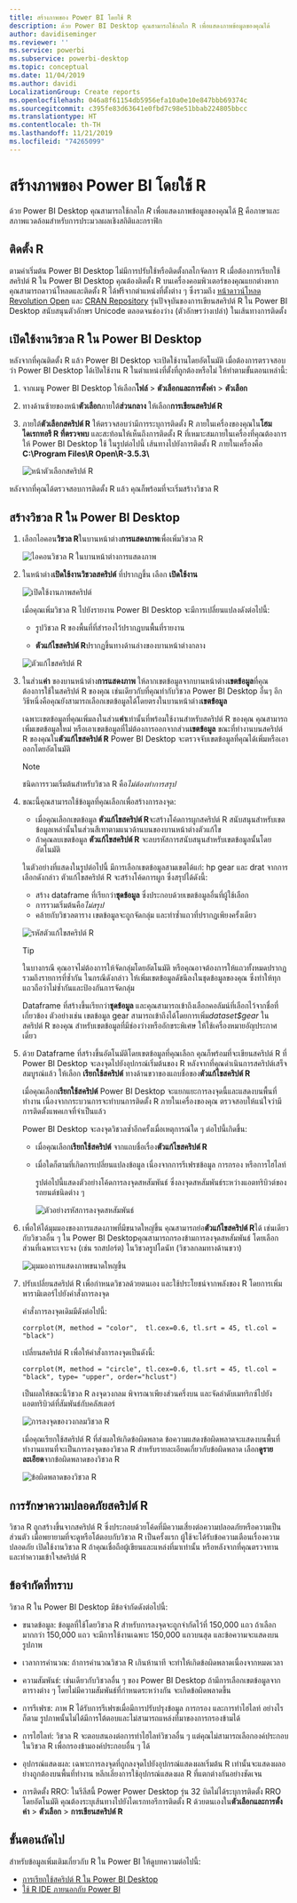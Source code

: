 ```yaml
---
title: สร้างภาพของ Power BI โดยใช้ R
description: ด้วย Power BI Desktop คุณสามารถใช้กลไก R เพื่อแสดงภาพข้อมูลของคุณได้
author: davidiseminger
ms.reviewer: ''
ms.service: powerbi
ms.subservice: powerbi-desktop
ms.topic: conceptual
ms.date: 11/04/2019
ms.author: davidi
LocalizationGroup: Create reports
ms.openlocfilehash: 046a8f61154db5956efa10a0e10e847bbb69374c
ms.sourcegitcommit: c395fe83d63641e0fbd7c98e51bbab224805bbcc
ms.translationtype: HT
ms.contentlocale: th-TH
ms.lasthandoff: 11/21/2019
ms.locfileid: "74265099"
---
```

# <a name="create-power-bi-visuals-using-r"></a>สร้างภาพของ Power BI โดยใช้ R
ด้วย Power BI Desktop คุณสามารถใช้กลไก *R* เพื่อแสดงภาพข้อมูลของคุณได้ [R](https://mran.revolutionanalytics.com/documents/what-is-r) คือภาษาและสภาพแวดล้อมสำหรับการประมวลผลเชิงสถิติและกราฟิก

## <a name="install-r"></a>ติดตั้ง R
ตามค่าเริ่มต้น Power BI Desktop ไม่มีการปรับใช้หรือติดตั้งกลไกจัดการ R เมื่อต้องการเรียกใช้สคริปต์ R ใน Power BI Desktop คุณต้องติดตั้ง R บนเครื่องคอมพิวเตอร์ของคุณแยกต่างหาก คุณสามารถดาวน์โหลดและติดตั้ง R ได้ฟรีจากตำแหน่งที่ตั้งต่าง ๆ ซึ่งรวมถึง [หน้าดาวน์โหลด Revolution Open](https://mran.revolutionanalytics.com/download/) และ [CRAN Repository](https://cran.r-project.org/bin/windows/base/) รุ่นปัจจุบันของการเขียนสคริปต์ R ใน Power BI Desktop สนับสนุนตัวอักษร Unicode ตลอดจนช่องว่าง (ตัวอักษรว่างเปล่า) ในเส้นทางการติดตั้ง

## <a name="enable-r-visuals-in-power-bi-desktop"></a>เปิดใช้งานวิชวล R ใน Power BI Desktop
หลังจากที่คุณติดตั้ง R แล้ว Power BI Desktop จะเปิดใช้งานโดยอัตโนมัติ เมื่อต้องการตรวจสอบว่า Power BI Desktop ได้เปิดใช้งาน R ในตำแหน่งที่ตั้งที่ถูกต้องหรือไม่ ให้ทำตามขั้นตอนเหล่านี้: 

1. จากเมนู Power BI Desktop ให้เลือก**ไฟล์** > **ตัวเลือกและการตั้งค่า** > **ตัวเลือก** 

2. ทางด้านซ้ายของหน้า**ตัวเลือก**ภายใต้**ส่วนกลาง** ให้เลือก**การเขียนสคริปต์ R** 

3. ภายใต้**ตัวเลือกสคริปต์ R** ให้ตรวจสอบว่ามีการระบุการติดตั้ง R ภายในเครื่องของคุณใน**โฮมไดเรกทอรี R ที่ตรวจพบ** และสะท้อนให้เห็นถึงการติดตั้ง R ที่เหมาะสมภายในเครื่องที่คุณต้องการให้ Power BI Desktop ใช้ ในรูปต่อไปนี้ เส้นทางไปยังการติดตั้ง R ภายในเครื่องคือ **C:\Program Files\R Open\R-3.5.3\\**
   
   ![หน้าตัวเลือกสคริปต์ R](media/desktop-r-visuals/r-visuals-2.png)

หลังจากที่คุณได้ตรวจสอบการติดตั้ง R แล้ว คุณก็พร้อมที่จะเริ่มสร้างวิชวล R

## <a name="create-r-visuals-in-power-bi-desktop"></a>สร้างวิชวล R ใน Power BI Desktop
1. เลือกไอคอน**วิชวล R**ในบานหน้าต่าง**การแสดงภาพ**เพื่อเพิ่มวิชวล R
   
   ![ไอคอนวิชวล R ในบานหน้าต่างการแสดงภาพ](media/desktop-r-visuals/r-visuals-3.png)

2. ในหน้าต่าง**เปิดใช้งานวิชวลสคริปต์** ที่ปรากฏขึ้น เลือก **เปิดใช้งาน**

   ![เปิดใช้งานภาพสคริปต์](media/desktop-r-visuals/r-visuals-10.png)

   เมื่อคุณเพิ่มวิชวล R ไปยังรายงาน Power BI Desktop จะมีการเปลี่ยนแปลงดังต่อไปนี้:
   
   - รูปวิชวล R ของพื้นที่ที่สำรองไว้ปรากฏบนพื้นที่รายงาน
   
   - **ตัวแก้ไขสคริปต์ R**ปรากฏขึ้นทางด้านล่างของบานหน้าต่างกลาง
   
   ![ตัวแก้ไขสคริปต์ R](media/desktop-r-visuals/r-visuals-4.png)

3. ในส่วน**ค่า** ของบานหน้าต่าง**การแสดงภาพ** ให้ลากเขตข้อมูลจากบานหน้าต่าง**เขตข้อมูล**ที่คุณต้องการใช้ในสคริปต์ R ของคุณ เช่นเดียวกับที่คุณทำกับวิชวล Power BI Desktop อื่นๆ อีกวิธีหนึ่งคือคุณยังสามารถเลือกเขตข้อมูลได้โดยตรงในบานหน้าต่าง**เขตข้อมูล**
    
    เฉพาะเขตข้อมูลที่คุณเพิ่มลงในส่วน**ค่า**เท่านั้นที่พร้อมใช้งานสำหรับสคริปต์ R ของคุณ คุณสามารถเพิ่มเขตข้อมูลใหม่ หรือเอาเขตข้อมูลที่ไม่ต้องการออกจากส่วน**เขตข้อมูล** ขณะที่ทำงานบนสคริปต์ R ของคุณใน**ตัวแก้ไขสคริปต์ R** Power BI Desktop จะตรวจจับเขตข้อมูลที่คุณได้เพิ่มหรือเอาออกโดยอัตโนมัติ
   
   > [!NOTE]
   > ชนิดการรวมเริ่มต้นสำหรับวิชวล R คือ*ไม่ต้องทำการสรุป*
   > 
   > 
   
4. ขณะนี้คุณสามารถใช้ข้อมูลที่คุณเลือกเพื่อสร้างการลงจุด: 

    - เมื่อคุณเลือกเขตข้อมูล **ตัวแก้ไขสคริปต์ R**จะสร้างโค้ดการผูกสคริปต์ R สนับสนุนสำหรับเขตข้อมูลเหล่านั้นในส่วนสีเทาตามแนวด้านบนของบานหน้าต่างตัวแก้ไข
    - ถ้าคุณลบเขตข้อมูล **ตัวแก้ไขสคริปต์ R** จะลบรหัสการสนับสนุนสำหรับเขตข้อมูลนั้นโดยอัตโนมัติ
   
   ในตัวอย่างที่แสดงในรูปต่อไปนี้ มีการเลือกเขตข้อมูลสามเขตได้แก่: hp gear และ drat จากการเลือกดังกล่าว ตัวแก้ไขสคริปต์ R จะสร้างโค้ดการผูก ซึ่งสรุปได้ดังนี้:
   
   * สร้าง dataframe ที่เรียกว่า**ชุดข้อมูล** ซึ่งประกอบด้วยเขตข้อมูลอื่นที่ผู้ใช้เลือก
   * การรวมเริ่มต้นคือ*ไม่สรุป*
   * คล้ายกับวิชวลตาราง เขตข้อมูลจะถูกจัดกลุ่ม และทำซ้ำแถวที่ปรากฏเพียงครั้งเดียว
   
   ![รหัสตัวแก้ไขสคริปต์ R](media/desktop-r-visuals/r-visuals-5.png)
   
   > [!TIP]
   > ในบางกรณี คุณอาจไม่ต้องการให้จัดกลุ่มโดยอัตโนมัติ หรือคุณอาจต้องการให้แถวทั้งหมดปรากฏ รวมถึงรายการที่ซ้ำกัน ในกรณีดังกล่าว ให้เพิ่มเขตข้อมูลดัชนีลงในชุดข้อมูลของคุณ ซึ่งทำให้ทุกแถวถือว่าไม่ซ้ำกันและป้องกันการจัดกลุ่ม
   > 
   > 
   
   Dataframe ที่สร้างขึ้นเรียกว่า**ชุดข้อมูล** และคุณสามารถเข้าถึงเลือกคอลัมน์ที่เลือกไว้จากชื่อที่เกี่ยวข้อง ตัวอย่างเช่น เขตข้อมูล gear สามารถเข้าถึงได้โดยการเพิ่ม*dataset$gear* ในสคริปต์ R ของคุณ สำหรับเขตข้อมูลที่มีช่องว่างหรืออักขระพิเศษ ให้ใช้เครื่องหมายอัญประกาศเดี่ยว

5. ด้วย Dataframe ที่สร้างขึ้นอัตโนมัติโดยเขตข้อมูลที่คุณเลือก คุณก็พร้อมที่จะเขียนสคริปต์ R ที่ Power BI Desktop จะลงจุดไปยังอุปกรณ์เริ่มต้นของ R หลังจากที่คุณดำเนินการสคริปต์เสร็จสมบูรณ์แล้ว ให้เลือก **เรียกใช้สคริปต์** ทางด้านขวาของแถบชื่อของ**ตัวแก้ไขสคริปต์ R**
   
    เมื่อคุณเลือก**เรียกใช้สคริปต์** Power BI Desktop จะแยกแยะการลงจุดนี้และแสดงบนพื้นที่ทำงาน เนื่องจากกระบวนการจะทำบนการติดตั้ง R ภายในเครื่องของคุณ ตรวจสอบให้แน่ใจว่ามีการติดตั้งแพคเกจที่จำเป็นแล้ว
   
   Power BI Desktop จะลงจุดวิชวลซ้ำอีกครั้งเมื่อเหตุการณ์ใด ๆ ต่อไปนี้เกิดขึ้น:
   
   * เมื่อคุณเลือก**เรียกใช้สคริปต์** จากแถบชื่อเรื่อง**ตัวแก้ไขสคริปต์ R**
   * เมื่อใดก็ตามที่เกิดการเปลี่ยนแปลงข้อมูล เนื่องจากการรีเฟรชข้อมูล การกรอง หรือการไฮไลท์

     รูปต่อไปนี้แสดงตัวอย่างโค้ดการลงจุดสหสัมพันธ์ ซึ่งลงจุดสหสัมพันธ์ระหว่างแอตทริบิวต์ของรถยนต์ชนิดต่าง ๆ

     ![ตัวอย่างรหัสการลงจุดสหสัมพันธ์](media/desktop-r-visuals/r-visuals-6.png)

6. เพื่อให้ได้มุมมองของการแสดงภาพที่มีขนาดใหญ่ขึ้น คุณสามารถย่อ**ตัวแก้ไขสคริปต์ R**ได้ เช่นเดียวกับวิชวลอื่น ๆ ใน Power BI Desktopคุณสามารถกรองข้ามการลงจุดสหสัมพันธ์ โดยเลือกส่วนที่เฉพาะเจาะจง (เช่น รถสปอร์ต) ในวิชวลรูปโดนัท (วิชวลกลมทางด้านขวา)

    ![มุมมองการแสดงภาพขนาดใหญขึ้น](media/desktop-r-visuals/r-visuals-7.png)

7. ปรับเปลี่ยนสคริปต์ R เพื่อกำหนดวิชวลด้วยตนเอง และใช้ประโยชน์จากพลังของ R โดยการเพิ่มพารามิเตอร์ไปยังคำสั่งการลงจุด

    คำสั่งการลงจุดเดิมมีดังต่อไปนี้:

    ```
    corrplot(M, method = "color",  tl.cex=0.6, tl.srt = 45, tl.col = "black")
    ```

    เปลี่ยนสคริปต์ R เพื่อให้คำสั่งการลงจุดเป็นดังนี้:

    ```
    corrplot(M, method = "circle", tl.cex=0.6, tl.srt = 45, tl.col = "black", type= "upper", order="hclust")
    ```

    เป็นผลให้ขณะนี้วิชวล R ลงจุดวงกลม พิจารณาเพียงส่วนครึ่งบน และจัดลำดับเมทริกซ์ไปยังแอตทริบิวต์ที่สัมพันธ์กับคลัสเตอร์

    ![การลงจุดของวงกลมวิชวล R](media/desktop-r-visuals/r-visuals-8.png)

    เมื่อคุณเรียกใช้สคริปต์ R ที่ส่งผลให้เกิดข้อผิดพลาด ข้อความแสดงข้อผิดพลาดจะแสดงบนพื้นที่ทำงานแทนที่จะเป็นการลงจุดของวิชวล R สำหรับรายละเอียดเกี่ยวกับข้อผิดพลาด เลือก**ดูรายละเอียด**จากข้อผิดพลาดของวิชวล R

    ![ข้อผิดพลาดของวิชวล R](media/desktop-r-visuals/r-visuals-9.png)

## <a name="r-scripts-security"></a>การรักษาความปลอดภัยสคริปต์ R 
วิชวล R ถูกสร้างขึ้นจากสคริปต์ R ซึ่งประกอบด้วยโค้ดที่มีความเสี่ยงต่อความปลอดภัยหรือความเป็นส่วนตัว เมื่อพยายามที่จะดูหรือโต้ตอบกับวิชวล R เป็นครั้งแรก ผู้ใช้จะได้รับข้อความเตือนเรื่องความปลอดภัย เปิดใช้งานวิชวล R ถ้าคุณเชื่อถือผู้เขียนและแหล่งที่มาเท่านั้น หรือหลังจากที่คุณตรวจทานและทำความเข้าใจสคริปต์ R


## <a name="known-limitations"></a>ข้อจำกัดที่ทราบ
วิชวล R ใน Power BI Desktop มีข้อจำกัดดังต่อไปนี้:

* ขนาดข้อมูล: ข้อมูลที่ใช้โดยวิชวล R สำหรับการลงจุดจะถูกจำกัดไว้ที่ 150,000 แถว ถ้าเลือกมากกว่า 150,000 แถว จะมีการใช้งานเฉพาะ 150,000 แถวบนสุด และข้อความจะแสดงบนรูปภาพ

* เวลาการคำนวณ: ถ้าการคำนวณวิชวล R เกินห้านาที จะทำให้เกิดข้อผิดพลาดเนื่องจากหมดเวลา

* ความสัมพันธ์: เช่นเดียวกับวิชวลอื่น ๆ ของ Power BI Desktop ถ้ามีการเลือกเขตข้อมูลจากตารางต่าง ๆ โดยไม่มีความสัมพันธ์ที่กำหนดระหว่างกัน จะเกิดข้อผิดพลาดขึ้น

* การรีเฟรช: ภาพ R ได้รับการรีเฟรชเมื่อมีการปรับปรุงข้อมูล การกรอง และการทำไฮไลท์ อย่างไรก็ตาม รูปภาพนั้นไม่ได้มีการโต้ตอบและไม่สามารถแหล่งที่มาของการกรองข้ามได้

* การไฮไลท์: วิชวล R จะตอบสนองต่อการทำไฮไลท์วิชวลอื่น ๆ แต่คุณไม่สามารถเลือกองค์ประกอบในวิชวล R เพื่อกรองข้ามองค์ประกอบอื่น ๆ ได้

* อุปกรณ์แสดงผล: เฉพาะการลงจุดที่ถูกลงจุดไปยังอุปกรณ์แสดงผลเริ่มต้น R เท่านั้นจะแสดงผลอย่างถูกต้องบนพื้นที่ทำงาน หลีกเลี่ยงการใช้อุปกรณ์แสดงผล R ที่แตกต่างกันอย่างชัดเจน

* การติดตั้ง RRO: ในรีลีสนี้ Power Power Desktop รุ่น 32 บิตไม่ได้ระบุการติดตั้ง RRO โดยอัตโนมัติ คุณต้องระบุเส้นทางไปยังไดเรกทอรีการติดตั้ง R ด้วยตนเองใน**ตัวเลือกและการตั้งค่า** > **ตัวเลือก** > **การเขียนสคริปต์ R**

## <a name="next-steps"></a>ขั้นตอนถัดไป
สำหรับข้อมูลเพิ่มเติมเกี่ยวกับ R ใน Power BI ให้ดูบทความต่อไปนี้:

* [การเรียกใช้สคริปต์ R ใน Power BI Desktop](desktop-r-scripts.md)
* [ใช้ R IDE ภายนอกกับ Power BI](desktop-r-ide.md)

